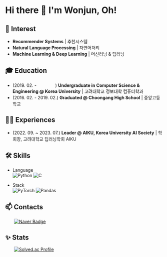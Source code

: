 # Hi there 👋 I'm Wonjun, Oh!

## 🥰 Interest
- **Recommender Systems** | 추천시스템
- **Natural Language Processing** | 자연어처리
- **Machine Learning & Deep Learning** | 머신러닝 & 딥러닝

## 🎓 Education
- (2019. 02. - &emsp;&emsp;&emsp;&emsp;) **Undergraduate in Computer Science & Engineering @ Korea University** | 고려대학교 정보대학 컴퓨터학과
- (2016. 02. - 2019. 02.) **Graduated @ Choongang High School** | 중앙고등학교

## 🏃‍♂️ Experiences
- (2022. 09. ~ 2023. 07.) **Leader @ AIKU, Korea University AI Society** | 학회장, 고려대학교 딥러닝학회 AIKU

## 🛠️ Skills
- Language <br>
  ![Python](https://img.shields.io/badge/python-3670A0?style=for-the-badge&logo=python&logoColor=ffdd54)
  ![C](https://img.shields.io/badge/c-%2300599C.svg?style=for-the-badge&logo=c&logoColor=white)

- Stack <br>
  ![PyTorch](https://img.shields.io/badge/PyTorch-%23EE4C2C.svg?style=for-the-badge&logo=PyTorch&logoColor=white)
  ![Pandas](https://img.shields.io/badge/pandas-%23150458.svg?style=for-the-badge&logo=pandas&logoColor=white)

## 📫 Contacts
&emsp;&emsp;[![Naver Badge](https://img.shields.io/badge/Naver-03C75A?style=for-the-badge&logoColor=white&link=mailto:owj0421@naver.com)](mailto:owj0421@naver.com)

## ✨ Stats
&emsp;&emsp;[![Solved.ac Profile](http://mazassumnida.wtf/api/v2/generate_badge?boj=owj0421)](https://solved.ac/owj0421/)
